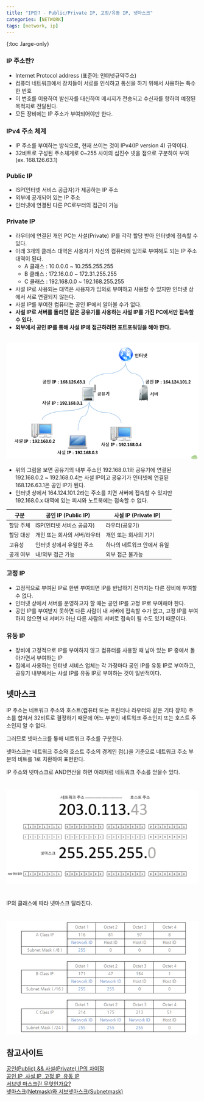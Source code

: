 ```yaml
---
title: "IP란? - Public/Private IP, 고정/유동 IP, 넷마스크"
categories: [NETWORK]
tags: [network, ip]
---
```


{:toc .large-only}

### IP 주소란?

- Internet Protocol address (표준어: 인터넷규약주소)
- 컴퓨터 네트워크에서 장치들이 서로를 인식하고 통신을 하기 위해서 사용하는 특수한 번호
- 이 번호를 이용하여 발신자를 대신하여 메시지가 전송되고 수신자를 향하여 예정된 목적지로 전달된다.
- 모든 장비에는 IP 주소가 부여되어야만 한다.

### IPv4 주소 체계

- IP 주소를 부여하는 방식으로, 현재 쓰이는 것이 IPv4(IP version 4) 규약이다.
- 32비트로 구성된 주소체계로 0~255 사이의 십진수 넷을 점으로 구분하여 부여 (ex. 168.126.63.1)

### Public IP

- ISP(인터넷 서비스 공급자)가 제공하는 IP 주소
- 외부에 공개되어 있는 IP 주소
- 인터넷에 연결된 다른 PC로부터의 접근이 가능

### Private IP

- 라우터에 연결된 개인 PC는 사설(Private) IP를 각각 할당 받아 인터넷에 접속할 수 있다.
- 아래 3개의 클래스 대역은 사용자가 자신의 컴퓨터에 임의로 부여해도 되는 IP 주소 대역이 된다.
  - A 클래스 : 10.0.0.0 ~ 10.255.255.255
  - B 클래스 : 172.16.0.0 ~ 172.31.255.255
  - C 클래스 : 192.168.0.0 ~ 192.168.255.255
- 사설 IP로 사용되는 대역은 사용자가 임의로 부여하고 사용할 수 있지만 인터넷 상에서 서로 연결되지 않는다.
- 사설 IP를 부여한 컴퓨터는 공인 IP에서 알아볼 수가 없다.
- **사설 IP로 서버를 돌리면 같은 공유기를 사용하는 사설 IP를 가진 PC에서만 접속할 수 있다.**
- **외부에서 공인 IP를 통해 사설 IP에 접근하려면 포트포워딩을 해야 한다.**

<br/>

<img src="/assets/img/blog/2021-07-27-public_private_ip.png">

<br/>

- 위의 그림을 보면 공유기의 내부 주소인 192.168.0.1와 공유기에 연결된 192.168.0.2 ~ 192.168.0.4는 사설 IP이고 공유기가 인터넷에 연결된 168.126.63.1은 공인 IP가 된다.
- 인터넷 상에서 164.124.101.2라는 주소를 치면 서버에 접속할 수 있지만 192.168.0.x 대역에 있는 피시와 노트북에는 접속할 수 없다.

| 구분      | 공인 IP (Public IP)          | 사설 IP (Private IP)        |
| --------- | ---------------------------- | --------------------------- |
| 할당 주체 | ISP(인터넷 서비스 공급자)    | 라우터(공유기)              |
| 할당 대상 | 개인 또는 회사의 서버/라우터 | 개인 또는 회사의 기기       |
| 고유성    | 인터넷 상에서 유일한 주소    | 하나의 네트워크 안에서 유일 |
| 공개 여부 | 내/외부 접근 가능            | 외부 접근 불가능            |

### 고정 IP

- 고정적으로 부여된 IP로 한번 부여되면 IP를 반납하기 전까지는 다른 장비에 부여할 수 없다.
- 인터넷 상에서 서버를 운영하고자 할 때는 공인 IP를 고정 IP로 부여해야 한다.
- 공인 IP를 부여받지 못하면 다른 사람이 내 서버에 접속할 수가 없고, 고정 IP를 부여하지 않으면 내 서버가 아닌 다른 사람의 서버로 접속이 될 수도 있기 때문이다.

### 유동 IP

- 장비에 고정적으로 IP를 부여하지 않고 컴퓨터를 사용할 때 남아 있는 IP 중에서 돌아가면서 부여하는 IP
- 집에서 사용하는 인터넷 서비스 업체는 각 가정마다 공인 IP를 유동 IP로 부여하고, 공유기 내부에서는 사설 IP를 유동 IP로 부여하는 것이 일반적이다.

## 넷마스크

IP 주소는 네트워크 주소와 호스트(컴퓨터 또는 프린터나 라우터와 같은 기타 장치) 주소를 합쳐서 32비트로 결정하기 때문에 어느 부분이 네트워크 주소인지 또는 호스트 주소인지 알 수 없다.

그러므로 넷마스크를 톻해 네트워크 주소를 구분한다.

넷마스크는 네트워크 주소와 호스트 주소의 경계인 점(.)을 기준으로 네트워크 주소 부분의 비트를 1로 치환하여 표현한다.

IP 주소와 넷마스크로 AND연산을 하면 아래처럼 네트워크 주소를 얻을수 있다.

<img src="/assets/img/blog/2022-12-29-ip_01.png" style="margin:24px 0;">

IP의 클래스에 따라 넷마스크 달라진다.

<img src="/assets/img/blog/2022-12-29-ip_02.png" style="margin-top:24px;">

## 참고사이트

[공인(Public) && 사설(Private) IP의 차이점](https://velog.io/@hidaehyunlee/%EA%B3%B5%EC%9D%B8Public-%EC%82%AC%EC%84%A4Private-IP%EC%9D%98-%EC%B0%A8%EC%9D%B4%EC%A0%90)<br/>
[공인 IP, 사설 IP, 고정 IP, 유동 IP](http://gotocloud.co.kr/?p=320)<br/>
[서브넷 마스크란 무엇인가요?](https://nordvpn.com/ko/blog/what-is-subnet-mask/)<br/>
[넷마스크(Netmask)와 서브넷마스크(Subnetmask)](https://velog.io/@hidaehyunlee/%EB%84%B7%EB%A7%88%EC%8A%A4%ED%81%ACNetmask%EC%99%80-%EC%84%9C%EB%B8%8C%EB%84%B7%EB%A7%88%EC%8A%A4%ED%81%ACSubnetmask)
